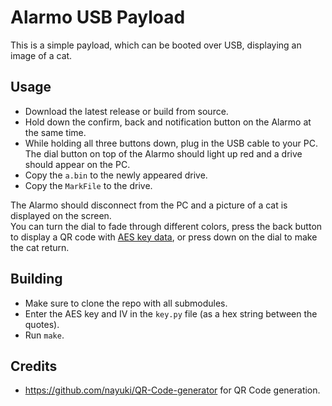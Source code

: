# Alarmo USB Payload
This is a simple payload, which can be booted over USB, displaying an image of a cat.

## Usage
- Download the latest release or build from source.
- Hold down the confirm, back and notification button on the Alarmo at the same time.
- While holding all three buttons down, plug in the USB cable to your PC.  
  The dial button on top of the Alarmo should light up red and a drive should appear on the PC.
- Copy the `a.bin` to the newly appeared drive.
- Copy the `MarkFile` to the drive.

The Alarmo should disconnect from the PC and a picture of a cat is displayed on the screen.  
You can turn the dial to fade through different colors, press the back button to display a QR code with [AES key data](../key_bruteforcer/README.md), or press down on the dial to make the cat return.

## Building
- Make sure to clone the repo with all submodules.
- Enter the AES key and IV in the `key.py` file (as a hex string between the quotes).
- Run `make`.

## Credits
- https://github.com/nayuki/QR-Code-generator for QR Code generation.

